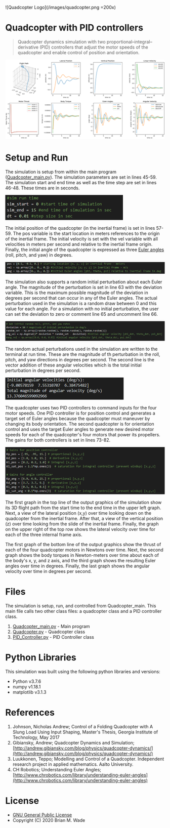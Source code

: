 ![Quadcopter Logo](/images/quadcopter.png =200x)

# Quadcopter with PID controllers

> Quadcopter dynamics simulation with two proportional–integral–derivative (PID) controllers that adjust the motor speeds of the quadcopter and enable control of position and orientation.

![Sample Output](/images/sample_output_graph.png)

# Setup and Run

The simulation is setup from within the main program ([Quadcopter_main.py](Quadcopter_main.py)). The simulation parameters are set in lines 45-59. The simulation start and end time as well as the time step are set in lines 46-48. These times are in seconds.

![sim time setup](/images/sim_time_setup.png)

The initial position of the quadcopter (in the inertial frame) is set in lines 57-59. The pos variable is the start location in meters references to the origin of the inertial frame. The initial velocity is set with the vel variable with all velocities in meters per second and relative to the inertial frame origin. Finally, the initial angle of the quadcopter is expressed as three [Euler angles](https://en.wikipedia.org/wiki/Euler_angles) (roll, pitch, and yaw) in degrees.

![initial position](/images/initial_position.png)

The simulation also supports a random initial perturbation about each Euler angle. The magnitude of the perturbation is set in line 63 with the deviation variable. This is the maximum possible magnitude of the deviation in degrees per second that can occur in any of the Euler angles. The actual perturbation used in the simulation is a random draw between 0 and this value for each angle. For a simulation with no initial perturbation, the user can set the deviation to zero or comment line 65 and uncomment line 66.

![initial deviation](/images/initial_deviation.png)

The random actual perturbations used in the simulation are written to the terminal at run time. These are the magnitude of th perturbation in the roll, pitch, and yaw directions in degrees per second. The second line is the vector addition of these angular velocities which is the total initial perturbation in degrees per second.

![Terminal Output](/images/terminal_output.png)

The quadcopter uses two PID controllers to command inputs for the four motor speeds. One PID controller is for position control and generates a target set of Euler angles because the quadcopter must maneuver by changing its body orientation. The second quadcopter is for orientation control and uses the target Euler angles to generate new desired motor speeds for each of the quadcopter's four motors that power its propellers. The gains for both controllers is set in lines 73-82.

![controller gains](/images/controller_gains.png)

The first graph in the top line of the output graphics of the simulation show its 3D flight path from the start time to the end time in the upper left graph. Next, a view of the lateral position (x,y) over time looking down on the quadcopter from the inertial frame. After that, a view of the vertical position (z) over time looking from the slide of the inertial frame. Finally, the graph on the upper right of the top row shows the lateral velocity over time for each of the three internal frame axis.

The first graph of the bottom line of the output graphics show the thrust of each of the four quadcopter motors in Newtons over time. Next, the second graph shows the body torques in Newton-meters over time about each of the body's x, y, and z axis, and the third graph shows the resulting Euler angles over time in degrees. Finally, the last graph shows the angular velocity over time in degrees per second.

# Files

The simulation is setup, run, and controlled from Quadcopter_main. This main file calls two other class files: a quadcopter class and a PID controller class.

1. [Quadcopter_main.py](Quadcopter_main.py) - Main program
2. [Quadcopter.py](Quadcopter.py) - Quadcopter class
3. [PID_Controller.py](PID_Controller.py) - PID Controller class

# Python Libraries

This simulation was built using the following python libraries and versions:

* Python v3.7.6
* numpy v1.18.1
* matplotlib v3.1.3

# References

1. Johnson, Nicholas Andrew; Control of a Folding Quadcopter with A Slung
    Load Using Input Shaping, Master's Thesis, Georgia Institute of
    Technology, May 2017
2. Gibiansky, Andrew; Quadcopter Dynamics and Simulation;
    [http://andrew.gibiansky.com/blog/physics/quadcopter-dynamics/](http://andrew.gibiansky.com/blog/physics/quadcopter-dynamics/)
3. Luukkonen, Teppo; Modelling and Control of a Quadcopter. Independent
    research project in applied mathematics. Aalto University.
4. CH Robotics; Understanding Euler Angles;
    [http://www.chrobotics.com/library/understanding-euler-angles](http://www.chrobotics.com/library/understanding-euler-angles)

# License

* [GNU General Public License](https://www.gnu.org/licenses/)
* Copyright (C) 2020  Brian M. Wade
